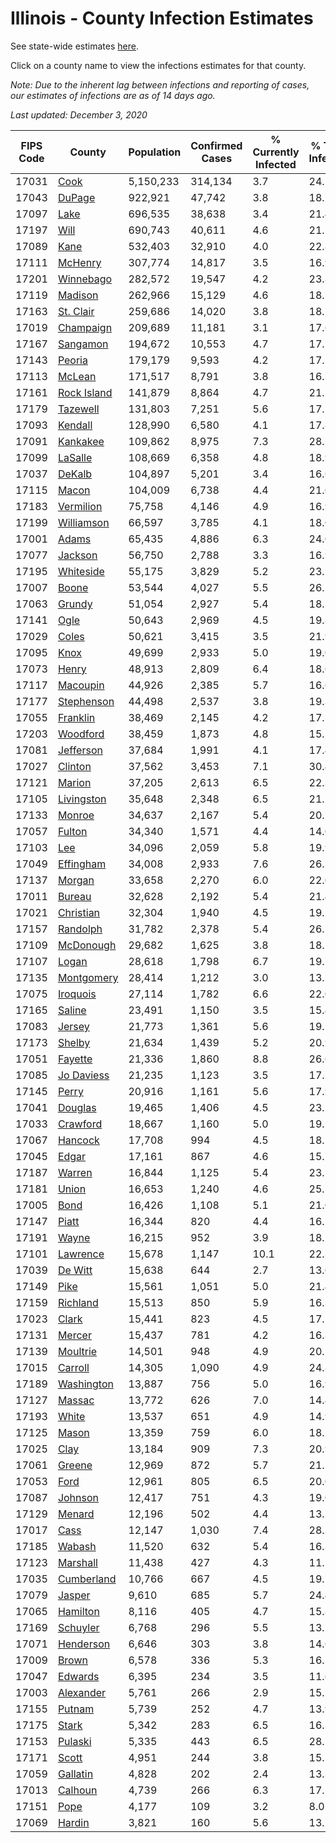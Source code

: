 # Illinois - County Infection Estimates

See state-wide estimates [here](/infections/us-il).

Click on a county name to view the infections estimates for that county.

*Note: Due to the inherent lag between infections and reporting of cases, our estimates of infections are as of 14 days ago.*

*Last updated: December 3, 2020*

|   FIPS Code |                     County |   Population |   Confirmed Cases |   % Currently Infected |   % Total Infected |
|-------------|----------------------------|--------------|-------------------|------------------------|--------------------|
|       17031 |               [Cook](cook) |    5,150,233 |           314,134 |                    3.7 |               24.5 |
|       17043 |           [DuPage](dupage) |      922,921 |            47,742 |                    3.8 |               18.7 |
|       17097 |               [Lake](lake) |      696,535 |            38,638 |                    3.4 |               21.4 |
|       17197 |               [Will](will) |      690,743 |            40,611 |                    4.6 |               21.1 |
|       17089 |               [Kane](kane) |      532,403 |            32,910 |                    4.0 |               22.8 |
|       17111 |         [McHenry](mchenry) |      307,774 |            14,817 |                    3.5 |               16.9 |
|       17201 |     [Winnebago](winnebago) |      282,572 |            19,547 |                    4.2 |               23.8 |
|       17119 |         [Madison](madison) |      262,966 |            15,129 |                    4.6 |               18.7 |
|       17163 |     [St. Clair](st.-clair) |      259,686 |            14,020 |                    3.8 |               18.2 |
|       17019 |     [Champaign](champaign) |      209,689 |            11,181 |                    3.1 |               17.6 |
|       17167 |       [Sangamon](sangamon) |      194,672 |            10,553 |                    4.7 |               17.7 |
|       17143 |           [Peoria](peoria) |      179,179 |             9,593 |                    4.2 |               17.1 |
|       17113 |           [McLean](mclean) |      171,517 |             8,791 |                    3.8 |               16.5 |
|       17161 | [Rock Island](rock-island) |      141,879 |             8,864 |                    4.7 |               21.5 |
|       17179 |       [Tazewell](tazewell) |      131,803 |             7,251 |                    5.6 |               17.1 |
|       17093 |         [Kendall](kendall) |      128,990 |             6,580 |                    4.1 |               17.8 |
|       17091 |       [Kankakee](kankakee) |      109,862 |             8,975 |                    7.3 |               28.5 |
|       17099 |         [LaSalle](lasalle) |      108,669 |             6,358 |                    4.8 |               18.9 |
|       17037 |           [DeKalb](dekalb) |      104,897 |             5,201 |                    3.4 |               16.6 |
|       17115 |             [Macon](macon) |      104,009 |             6,738 |                    4.4 |               21.0 |
|       17183 |     [Vermilion](vermilion) |       75,758 |             4,146 |                    4.9 |               16.9 |
|       17199 |   [Williamson](williamson) |       66,597 |             3,785 |                    4.1 |               18.0 |
|       17001 |             [Adams](adams) |       65,435 |             4,886 |                    6.3 |               24.0 |
|       17077 |         [Jackson](jackson) |       56,750 |             2,788 |                    3.3 |               16.9 |
|       17195 |     [Whiteside](whiteside) |       55,175 |             3,829 |                    5.2 |               23.1 |
|       17007 |             [Boone](boone) |       53,544 |             4,027 |                    5.5 |               26.1 |
|       17063 |           [Grundy](grundy) |       51,054 |             2,927 |                    5.4 |               18.5 |
|       17141 |               [Ogle](ogle) |       50,643 |             2,969 |                    4.5 |               19.8 |
|       17029 |             [Coles](coles) |       50,621 |             3,415 |                    3.5 |               21.9 |
|       17095 |               [Knox](knox) |       49,699 |             2,933 |                    5.0 |               19.0 |
|       17073 |             [Henry](henry) |       48,913 |             2,809 |                    6.4 |               18.6 |
|       17117 |       [Macoupin](macoupin) |       44,926 |             2,385 |                    5.7 |               16.6 |
|       17177 |   [Stephenson](stephenson) |       44,498 |             2,537 |                    3.8 |               19.3 |
|       17055 |       [Franklin](franklin) |       38,469 |             2,145 |                    4.2 |               17.5 |
|       17203 |       [Woodford](woodford) |       38,459 |             1,873 |                    4.8 |               15.2 |
|       17081 |     [Jefferson](jefferson) |       37,684 |             1,991 |                    4.1 |               17.4 |
|       17027 |         [Clinton](clinton) |       37,562 |             3,453 |                    7.1 |               30.4 |
|       17121 |           [Marion](marion) |       37,205 |             2,613 |                    6.5 |               22.3 |
|       17105 |   [Livingston](livingston) |       35,648 |             2,348 |                    6.5 |               21.2 |
|       17133 |           [Monroe](monroe) |       34,637 |             2,167 |                    5.4 |               20.7 |
|       17057 |           [Fulton](fulton) |       34,340 |             1,571 |                    4.4 |               14.0 |
|       17103 |                 [Lee](lee) |       34,096 |             2,059 |                    5.8 |               19.9 |
|       17049 |     [Effingham](effingham) |       34,008 |             2,933 |                    7.6 |               26.7 |
|       17137 |           [Morgan](morgan) |       33,658 |             2,270 |                    6.0 |               22.0 |
|       17011 |           [Bureau](bureau) |       32,628 |             2,192 |                    5.4 |               21.4 |
|       17021 |     [Christian](christian) |       32,304 |             1,940 |                    4.5 |               19.5 |
|       17157 |       [Randolph](randolph) |       31,782 |             2,378 |                    5.4 |               26.1 |
|       17109 |     [McDonough](mcdonough) |       29,682 |             1,625 |                    3.8 |               18.2 |
|       17107 |             [Logan](logan) |       28,618 |             1,798 |                    6.7 |               19.7 |
|       17135 |   [Montgomery](montgomery) |       28,414 |             1,212 |                    3.0 |               13.7 |
|       17075 |       [Iroquois](iroquois) |       27,114 |             1,782 |                    6.6 |               22.0 |
|       17165 |           [Saline](saline) |       23,491 |             1,150 |                    3.5 |               15.4 |
|       17083 |           [Jersey](jersey) |       21,773 |             1,361 |                    5.6 |               19.5 |
|       17173 |           [Shelby](shelby) |       21,634 |             1,439 |                    5.2 |               20.9 |
|       17051 |         [Fayette](fayette) |       21,336 |             1,860 |                    8.8 |               26.6 |
|       17085 |   [Jo Daviess](jo-daviess) |       21,235 |             1,123 |                    3.5 |               17.1 |
|       17145 |             [Perry](perry) |       20,916 |             1,161 |                    5.6 |               17.9 |
|       17041 |         [Douglas](douglas) |       19,465 |             1,406 |                    4.5 |               23.2 |
|       17033 |       [Crawford](crawford) |       18,667 |             1,160 |                    5.0 |               19.5 |
|       17067 |         [Hancock](hancock) |       17,708 |               994 |                    4.5 |               18.1 |
|       17045 |             [Edgar](edgar) |       17,161 |               867 |                    4.6 |               15.7 |
|       17187 |           [Warren](warren) |       16,844 |             1,125 |                    5.4 |               23.5 |
|       17181 |             [Union](union) |       16,653 |             1,240 |                    4.6 |               25.5 |
|       17005 |               [Bond](bond) |       16,426 |             1,108 |                    5.1 |               21.0 |
|       17147 |             [Piatt](piatt) |       16,344 |               820 |                    4.4 |               16.1 |
|       17191 |             [Wayne](wayne) |       16,215 |               952 |                    3.9 |               18.1 |
|       17101 |       [Lawrence](lawrence) |       15,678 |             1,147 |                   10.1 |               22.3 |
|       17039 |         [De Witt](de-witt) |       15,638 |               644 |                    2.7 |               13.0 |
|       17149 |               [Pike](pike) |       15,561 |             1,051 |                    5.0 |               21.4 |
|       17159 |       [Richland](richland) |       15,513 |               850 |                    5.9 |               16.3 |
|       17023 |             [Clark](clark) |       15,441 |               823 |                    4.5 |               17.2 |
|       17131 |           [Mercer](mercer) |       15,437 |               781 |                    4.2 |               16.3 |
|       17139 |       [Moultrie](moultrie) |       14,501 |               948 |                    4.9 |               20.5 |
|       17015 |         [Carroll](carroll) |       14,305 |             1,090 |                    4.9 |               24.8 |
|       17189 |   [Washington](washington) |       13,887 |               756 |                    5.0 |               16.9 |
|       17127 |           [Massac](massac) |       13,772 |               626 |                    7.0 |               14.4 |
|       17193 |             [White](white) |       13,537 |               651 |                    4.9 |               14.9 |
|       17125 |             [Mason](mason) |       13,359 |               759 |                    6.0 |               18.1 |
|       17025 |               [Clay](clay) |       13,184 |               909 |                    7.3 |               20.9 |
|       17061 |           [Greene](greene) |       12,969 |               872 |                    5.7 |               21.2 |
|       17053 |               [Ford](ford) |       12,961 |               805 |                    6.5 |               20.0 |
|       17087 |         [Johnson](johnson) |       12,417 |               751 |                    4.3 |               19.0 |
|       17129 |           [Menard](menard) |       12,196 |               502 |                    4.4 |               13.1 |
|       17017 |               [Cass](cass) |       12,147 |             1,030 |                    7.4 |               28.3 |
|       17185 |           [Wabash](wabash) |       11,520 |               632 |                    5.4 |               16.3 |
|       17123 |       [Marshall](marshall) |       11,438 |               427 |                    4.3 |               11.7 |
|       17035 |   [Cumberland](cumberland) |       10,766 |               667 |                    4.5 |               19.2 |
|       17079 |           [Jasper](jasper) |        9,610 |               685 |                    5.7 |               24.4 |
|       17065 |       [Hamilton](hamilton) |        8,116 |               405 |                    4.7 |               15.8 |
|       17169 |       [Schuyler](schuyler) |        6,768 |               296 |                    5.5 |               13.7 |
|       17071 |     [Henderson](henderson) |        6,646 |               303 |                    3.8 |               14.6 |
|       17009 |             [Brown](brown) |        6,578 |               336 |                    5.3 |               16.5 |
|       17047 |         [Edwards](edwards) |        6,395 |               234 |                    3.5 |               11.6 |
|       17003 |     [Alexander](alexander) |        5,761 |               266 |                    2.9 |               15.1 |
|       17155 |           [Putnam](putnam) |        5,739 |               252 |                    4.7 |               13.9 |
|       17175 |             [Stark](stark) |        5,342 |               283 |                    6.5 |               16.3 |
|       17153 |         [Pulaski](pulaski) |        5,335 |               443 |                    6.5 |               28.7 |
|       17171 |             [Scott](scott) |        4,951 |               244 |                    3.8 |               15.5 |
|       17059 |       [Gallatin](gallatin) |        4,828 |               202 |                    2.4 |               13.3 |
|       17013 |         [Calhoun](calhoun) |        4,739 |               266 |                    6.3 |               17.2 |
|       17151 |               [Pope](pope) |        4,177 |               109 |                    3.2 |                8.0 |
|       17069 |           [Hardin](hardin) |        3,821 |               160 |                    5.6 |               13.2 |